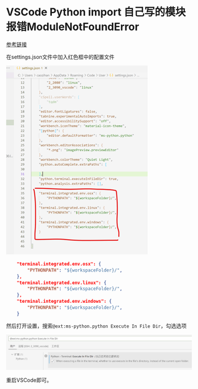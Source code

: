 # VSCode Python import 自己写的模块报错ModuleNotFoundError

[参考链接](https://blog.csdn.net/weixin_41857881/article/details/127342287?spm=1001.2101.3001.6650.3&utm_medium=distribute.pc_relevant.none-task-blog-2%7Edefault%7EYuanLiJiHua%7EPosition-3-127342287-blog-88385332.pc_relevant_3mothn_strategy_recovery&depth_1-utm_source=distribute.pc_relevant.none-task-blog-2%7Edefault%7EYuanLiJiHua%7EPosition-3-127342287-blog-88385332.pc_relevant_3mothn_strategy_recovery&utm_relevant_index=6)

在settings.json文件中加入红色框中的配置文件

<img src="https://raw.githubusercontent.com/294coder/blog_img_bed/main/img2/%E5%B1%8F%E5%B9%95%E6%88%AA%E5%9B%BE%202022-12-13%20175757.png" alt="屏幕截图 2022-12-13 175757" style="zoom:50%;" />

```json
    "terminal.integrated.env.osx": {
        "PYTHONPATH": "${workspaceFolder}/",
    },
    "terminal.integrated.env.linux": {
        "PYTHONPATH": "${workspaceFolder}/",
    },
    "terminal.integrated.env.windows": {
        "PYTHONPATH": "${workspaceFolder}/",
    }
```

然后打开设置，搜索`@ext:ms-python.python Execute In File Dir`，勾选选项

![image-20221213181626559](https://raw.githubusercontent.com/294coder/blog_img_bed/main/img2/image-20221213181626559.png)

重启VSCode即可。